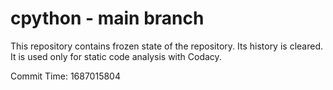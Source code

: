 # cpython - main branch

This repository contains frozen state of the repository.
Its history is cleared. It is used only for static code
analysis with Codacy.

Commit Time: 1687015804